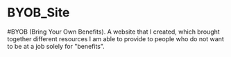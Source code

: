 # BYOB_Site
#BYOB (Bring Your Own Benefits). A website that I created, which brought together different resources I am able to provide to people who do not want to be at a job solely for "benefits".
